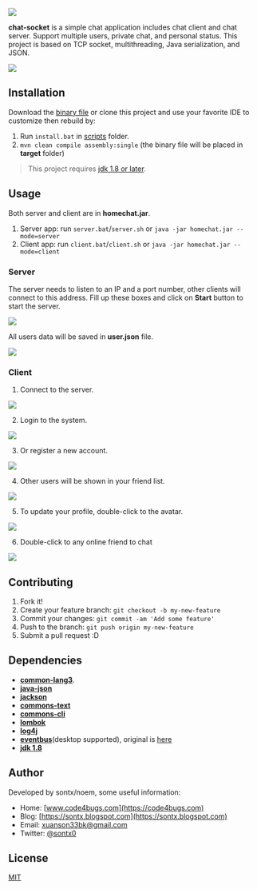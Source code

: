 ![](https://lh3.googleusercontent.com/-Zu1tFauo9r4/VuDuhO0cp_I/AAAAAAAAOHU/NqgaCg4tfso/s0/chat-socket-proj-banner.png)

**chat-socket** is a simple chat application includes chat client and chat server.
Support multiple users, private chat, and personal status.
This project is based on TCP socket, multithreading, Java serialization, and JSON.

<a href="https://youtu.be/tIEG-Q6liXw">
<img src="https://3.bp.blogspot.com/-4mgFXugXUps/WzcobCOOhOI/AAAAAAAAVOY/y9D8YMwETGUIrElK5rJy_XT2l_6iO1s7QCLcBGAs/s1600/client-friendlist.PNG">
</a>

## Installation
Download the [binary file](https://github.com/sontx/chat-socket/releases) or clone this project and use your favorite IDE to
customize then rebuild by:

1. Run `install.bat` in [scripts](https://github.com/sontx/chat-socket/tree/master/scripts) folder.
1. `mvn clean compile assembly:single` (the binary file will be placed in **target** folder)

> This project requires [jdk 1.8 or later](http://www.oracle.com/technetwork/java/javase/downloads/jdk8-downloads-2133151.html).

## Usage
Both server and client are in **homechat.jar**.
1. Server app: run `server.bat`/`server.sh` or `java -jar homechat.jar --mode=server`
2. Client app: run `client.bat`/`client.sh` or `java -jar homechat.jar --mode=client`

### Server
The server needs to listen to an IP and a port number, other clients will connect to this address.
Fill up these boxes and click on **Start** button to start the server.

![](https://1.bp.blogspot.com/-kB7oA2W7bcc/WzcodYjgBtI/AAAAAAAAVOs/JBM-hmbCSoE9aWaZYSl77k0C0Ggm-kkZgCLcBGAs/s1600/server.PNG)

All users data will be saved in **user.json** file.

![](https://1.bp.blogspot.com/-3jSUQe1DRLY/WzcuV6DxROI/AAAAAAAAVPE/Ebh3KjveqG4kPMdfOvM2-mKjfjSpwMAbACLcBGAs/user-json.PNG)

### Client
1. Connect to the server.

![](https://3.bp.blogspot.com/-BfelkTjAyt0/WzcobEPCZ8I/AAAAAAAAVOc/NbLfhTq8yfYFisydCUs9KiessLw4w3P0ACLcBGAs/s1600/client-connection.PNG)

2. Login to the system.

![](https://4.bp.blogspot.com/-V-KG-eGL84Q/Wzcob9l9eII/AAAAAAAAVOg/3d5hNPowqdMVQSTa5MN7nwj-WgkO_k7dgCLcBGAs/s1600/client-login.PNG)

3. Or register a new account.

![](https://2.bp.blogspot.com/-j4opAkxDQPU/Wzcocwr_xPI/AAAAAAAAVOo/UYAr6J84gjIjYUwskm0oGJ3rBPda8ZWNwCLcBGAs/s1600/client-register.PNG)

4. Other users will be shown in your friend list.

![](https://3.bp.blogspot.com/-4mgFXugXUps/WzcobCOOhOI/AAAAAAAAVOY/y9D8YMwETGUIrElK5rJy_XT2l_6iO1s7QCLcBGAs/s1600/client-friendlist.PNG)

5. To update your profile, double-click to the avatar.

![](https://3.bp.blogspot.com/-CwPvtWoHAY4/WzcocQqJQAI/AAAAAAAAVOk/mfAu94v3EOwlxoqCxy8lYVmP593h_bXvQCLcBGAs/s1600/client-profile.PNG)

6. Double-click to any online friend to chat

![](https://1.bp.blogspot.com/-MrJ4UuYQk7Y/WzcobCL1rSI/AAAAAAAAVOU/1M8NUAGLMd8TqbU47dGvv--fFV0BYYENwCLcBGAs/s1600/client-chatting.PNG)

## Contributing
1. Fork it!
2. Create your feature branch: `git checkout -b my-new-feature`
3. Commit your changes: `git commit -am 'Add some feature'`
4. Push to the branch: `git push origin my-new-feature`
5. Submit a pull request :D

## Dependencies

 - [**common-lang3**](https://commons.apache.org/proper/commons-lang/).
 - [**java-json**](http://www.java2s.com/Code/Jar/j/Downloadjavajsonjar.htm)
 - [**jackson**](https://github.com/FasterXML/jackson)
 - [**commons-text**](https://commons.apache.org/proper/commons-text/)
 - [**commons-cli**](https://commons.apache.org/proper/commons-cli/)
 - [**lombok**](https://projectlombok.org/)
 - [**log4j**](https://logging.apache.org/log4j)
 - [**eventbus**](https://github.com/sontx/eventbus-1)(desktop supported), original is [here](https://github.com/greenrobot/EventBus) 
 - [**jdk 1.8**](http://www.oracle.com/technetwork/java/javase/downloads/jdk8-downloads-2133151.html)

## Author
Developed by sontx/noem, some useful information:

 - Home: [www.code4bugs.com](https://code4bugs.com)
 - Blog: [https://sontx.blogspot.com](https://sontx.blogspot.com)
 - Email: <a href="mailto:xuanson33bk@gmail.com">xuanson33bk@gmail.com</a>
 - Twitter: [@sontx0](https://twitter.com/sontx0)

## License
[MIT](https://github.com/sontx/chat-socket/blob/master/LICENSE)

